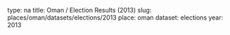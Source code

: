 type: na
title: Oman / Election Results (2013)
slug: places/oman/datasets/elections/2013
place: oman
dataset: elections
year: 2013
